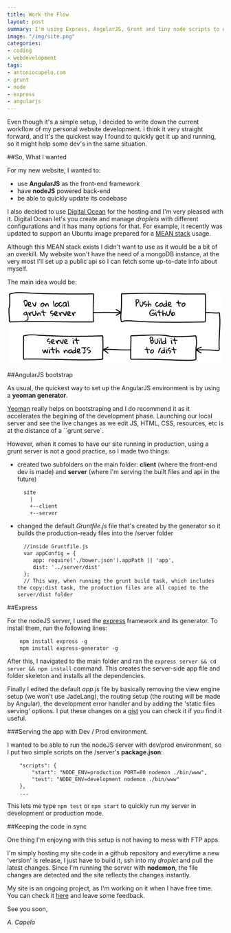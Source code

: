```yaml
---
title: Work the Flow
layout: post
summary: I'm using Express, AngularJS, Grunt and tiny node scripts to develop and maintain my website. Check out how.
image: "/img/site.png"
categories: 
- coding
- webdevelopment
tags:
- antoniocapelo.com
- grunt
- node
- express
- angularjs
---
```


Even though it's a simple setup, I decided to write down the current workflow of my personal website development. I think it very straight forward, and it's the quickest way I found to quickly get it up and running, so it might help some dev's in the same situation.

##So, What I wanted

For my new website, I wanted to: 

* use **AngularJS** as the front-end framework
* have **nodeJS** powered back-end
* be able to quickly update its codebase

I also decided to use [Digital Ocean](https://www.digitalocean.com/) for the hosting and I'm very pleased with it. Digital Ocean let's you create and manage *droplets* with different configurations and it has many options for that. For example, it recently was updated to support an Ubuntu image prepared for a [MEAN stack](http://mean.io/#!/) usage.

Although this MEAN stack exists I didn't want to use as it would be a bit of an overkill. My website won't have the need of a mongoDB instance, at the very most I'll set up a public api so I can fetch some up-to-date info about myself.

The main idea would be:

<img src="/img/schema.png">

##AngularJS bootstrap

As usual, the quickest way to set up the AngularJS environment is by using a **yeoman generator**.

[Yeoman](http://yeoman.io/) really helps on bootstraping and I do recommend it as it accelerates the begining of the development phase. Launching our local server and see the live changes as we edit JS, HTML, CSS, resources, etc is at the distance of a ``grunt serve`. 

However, when it comes to have our site running in production, using a grunt server is not a good practice, so I made two things:

* created two subfolders on the main folder: **client** (where the front-end dev is made) and **server** (where I'm serving the built files and api in the future)
	

		site
		  |
		  +--client
		  +--server


* changed the default *Gruntfile.js* file that's created by the generator so it builds the production-ready files into the /server folder

		//inside Gruntfile.js
		var appConfig = {
		   app: require('./bower.json').appPath || 'app',
		   dist: '../server/dist'
		};
		// This way, when running the grunt build task, which includes the copy:dist task, the production files are all copied to the server/dist folder

##Express		

For the nodeJS server, I used the [express](http://expressjs.com/) framework and its generator. To install them, run the following lines:

		npm install express -g
		npm install express-generator -g

After this, I navigated to the main folder and ran the ``express server && cd server && npm install`` command.
This creates the server-side app file and folder skeleton and installs all the dependencies. 

Finally I edited the default *app.js* file by basically removing the view engine setup (we won't use JadeLang), the routing setup (the routing will be made by Angular), the development error handler and by adding the 'static files serving' options. I put these changes on a [gist](https://gist.github.com/antoniocapelo/516c2ca7b9b053fa9e3a#file-edit_express_app-js) you can check it if you find it useful.

###Serving the app with Dev / Prod environment.

I wanted to be able to run the nodeJS server with dev/prod environment, so I put two simple scripts on the /server's **package.json**:

		"scripts": {
			"start": "NODE_ENV=production PORT=80 nodemon ./bin/www",
		    "test": "NODE_ENV=development nodemon ./bin/www"
		},
		...

This lets me type ``npm test`` or ``npm start`` to quickly run my server in development or production mode.

##Keeping the code in sync

One thing I'm enjoying with this setup is not having to mess with FTP apps. 

I'm simply hosting my site code in a github repository and everytime a new 'version' is release, I just have to build it, ssh into my *droplet* and pull the latest changes. Since I'm running the server with **nodemon**, the file changes are detected and the site reflects the changes instantly.

My site is an ongoing project, as I'm working on it when I have free time. You can check it [here](http://antoniocapelo.com/) and leave some feedback.


See you soon,

*A. Capelo*